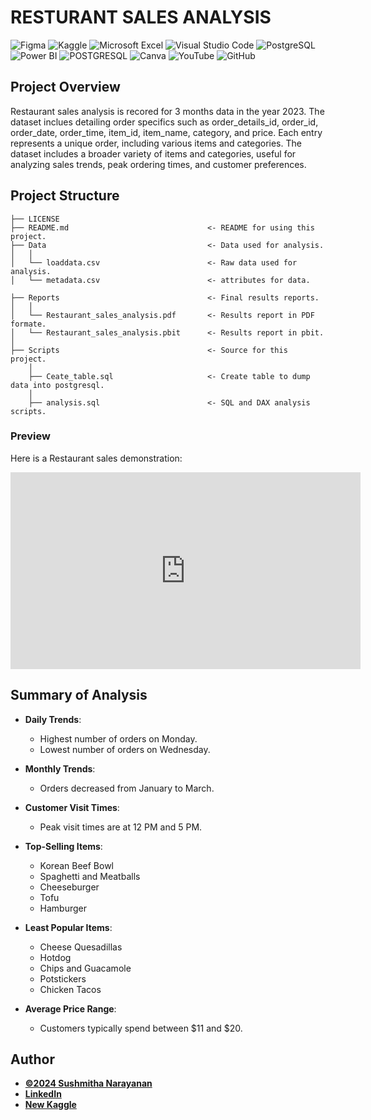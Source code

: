 # RESTURANT SALES ANALYSIS

![Figma](https://img.shields.io/badge/Figma-F24E1E.svg?style=for-the-badge&logo=Figma&logoColor=white)
![Kaggle](https://img.shields.io/badge/Kaggle-20BEFF.svg?style=for-the-badge&logo=Kaggle&logoColor=white)
![Microsoft Excel](https://img.shields.io/badge/Microsoft_Excel-217346?style=for-the-badge&logo=microsoft-excel&logoColor=white)
![Visual Studio Code](https://img.shields.io/badge/Visual%20Studio%20Code-0078d7.svg?style=for-the-badge&logo=visual-studio-code&logoColor=white)
![PostgreSQL](https://img.shields.io/badge/PostgreSQL-336791.svg?style=for-the-badge&logo=postgresql&logoColor=white)
![Power BI](https://img.shields.io/badge/power_bi-F2C811?style=for-the-badge&logo=powerbi&logoColor=black)
![POSTGRESQL](https://img.shields.io/badge/PostgreSQL-4169E1.svg?style=for-the-badge&logo=PostgreSQL&logoColor=white)
![Canva](https://img.shields.io/badge/Canva-%2300C4CC.svg?style=for-the-badge&logo=Canva&logoColor=white)
![YouTube](https://img.shields.io/badge/YouTube-FF0000.svg?style=for-the-badge&logo=YouTube&logoColor=white)
![GitHub](https://img.shields.io/badge/github-%23121011.svg?style=for-the-badge&logo=github&logoColor=white)


## Project Overview

Restaurant sales analysis is recored for 3 months data in the year 2023. The dataset inclues detailing order specifics such as order_details_id, order_id, order_date, order_time, item_id, item_name, category, and price. Each entry represents a unique order, including various items and categories. The dataset includes a broader variety of items and categories, useful for analyzing sales trends, peak ordering times, and customer preferences.


## Project Structure

    ├── LICENSE
    ├── README.md                               <- README for using this project.
    ├── Data                                    <- Data used for analysis.
    │   │
    │   └── loaddata.csv                        <- Raw data used for analysis.
    │   └── metadata.csv                        <- attributes for data.

    ├── Reports                                 <- Final results reports.
    │   │
    │   └── Restaurant_sales_analysis.pdf       <- Results report in PDF formate.
    │   └── Restaurant_sales_analysis.pbit      <- Results report in pbit.
    │   
    ├── Scripts                                 <- Source for this project.
        │
        ├── Ceate_table.sql                     <- Create table to dump data into postgresql.
        │   
        ├── analysis.sql                        <- SQL and DAX analysis scripts.


### Preview

Here is a Restaurant sales demonstration:

<iframe width="560" height="315" src="https://youtu.be/W_MsEhA8ydU" frameborder="0" allow="accelerometer; autoplay; encrypted-media; gyroscope; picture-in-picture" allowfullscreen></iframe>


## Summary of Analysis

- **Daily Trends**:
  - Highest number of orders on Monday.
  - Lowest number of orders on Wednesday.

- **Monthly Trends**:
  - Orders decreased from January to March.

- **Customer Visit Times**:
  - Peak visit times are at 12 PM and 5 PM.

- **Top-Selling Items**:
  - Korean Beef Bowl
  - Spaghetti and Meatballs
  - Cheeseburger
  - Tofu
  - Hamburger

- **Least Popular Items**:
  - Cheese Quesadillas
  - Hotdog
  - Chips and Guacamole
  - Potstickers
  - Chicken Tacos

- **Average Price Range**:
  - Customers typically spend between $11 and $20.


## Author
- <ins><b>©2024 Sushmitha Narayanan</b></ins>
- <b>[LinkedIn](https://www.linkedin.com/in/sushmitha-n-4065b59a/)</b>
- <b>[New Kaggle](https://www.kaggle.com/datasets/agungpambudi/analyzing-restaurant-orders-international-dataset?resource=download)</b> 




